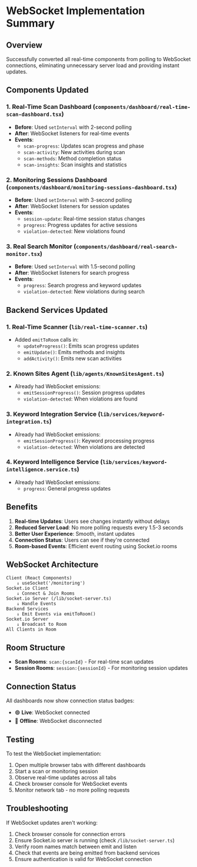 # WebSocket Implementation Summary

## Overview
Successfully converted all real-time components from polling to WebSocket connections, eliminating unnecessary server load and providing instant updates.

## Components Updated

### 1. Real-Time Scan Dashboard (`components/dashboard/real-time-scan-dashboard.tsx`)
- **Before**: Used `setInterval` with 2-second polling
- **After**: WebSocket listeners for real-time events
- **Events**:
  - `scan-progress`: Updates scan progress and phase
  - `scan-activity`: New activities during scan
  - `scan-methods`: Method completion status
  - `scan-insights`: Scan insights and statistics

### 2. Monitoring Sessions Dashboard (`components/dashboard/monitoring-sessions-dashboard.tsx`)
- **Before**: Used `setInterval` with 3-second polling
- **After**: WebSocket listeners for session updates
- **Events**:
  - `session-update`: Real-time session status changes
  - `progress`: Progress updates for active sessions
  - `violation-detected`: New violations found

### 3. Real Search Monitor (`components/dashboard/real-search-monitor.tsx`)
- **Before**: Used `setInterval` with 1.5-second polling
- **After**: WebSocket listeners for search progress
- **Events**:
  - `progress`: Search progress and keyword updates
  - `violation-detected`: New violations during search

## Backend Services Updated

### 1. Real-Time Scanner (`lib/real-time-scanner.ts`)
- Added `emitToRoom` calls in:
  - `updateProgress()`: Emits scan progress updates
  - `emitUpdate()`: Emits methods and insights
  - `addActivity()`: Emits new scan activities

### 2. Known Sites Agent (`lib/agents/KnownSitesAgent.ts`)
- Already had WebSocket emissions:
  - `emitSessionProgress()`: Session progress updates
  - `violation-detected`: When violations are found

### 3. Keyword Integration Service (`lib/services/keyword-integration.ts`)
- Already had WebSocket emissions:
  - `emitSessionProgress()`: Keyword processing progress
  - `violation-detected`: When violations are detected

### 4. Keyword Intelligence Service (`lib/services/keyword-intelligence.service.ts`)
- Already had WebSocket emissions:
  - `progress`: General progress updates

## Benefits

1. **Real-time Updates**: Users see changes instantly without delays
2. **Reduced Server Load**: No more polling requests every 1.5-3 seconds
3. **Better User Experience**: Smooth, instant updates
4. **Connection Status**: Users can see if they're connected
5. **Room-based Events**: Efficient event routing using Socket.io rooms

## WebSocket Architecture

```
Client (React Components)
    ↓ useSocket('/monitoring')
Socket.io Client
    ↓ Connect & Join Rooms
Socket.io Server (/lib/socket-server.ts)
    ↓ Handle Events
Backend Services
    ↓ Emit Events via emitToRoom()
Socket.io Server
    ↓ Broadcast to Room
All Clients in Room
```

## Room Structure

- **Scan Rooms**: `scan:{scanId}` - For real-time scan updates
- **Session Rooms**: `session:{sessionId}` - For monitoring session updates

## Connection Status

All dashboards now show connection status badges:
- 🟢 **Live**: WebSocket connected
- 🔴 **Offline**: WebSocket disconnected

## Testing

To test the WebSocket implementation:

1. Open multiple browser tabs with different dashboards
2. Start a scan or monitoring session
3. Observe real-time updates across all tabs
4. Check browser console for WebSocket events
5. Monitor network tab - no more polling requests

## Troubleshooting

If WebSocket updates aren't working:

1. Check browser console for connection errors
2. Ensure Socket.io server is running (check `/lib/socket-server.ts`)
3. Verify room names match between emit and listen
4. Check that events are being emitted from backend services
5. Ensure authentication is valid for WebSocket connection